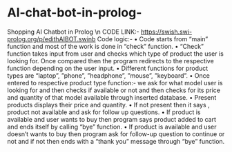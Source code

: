 # AI-chat-bot-in-prolog-
Shopping AI Chatbot in Prolog \n
CODE LINK:-
https://swish.swi-prolog.org/p/edithAIBOT.swinb
Code logic:-
• Code starts from “main” function and most of the work is done in “check” function.
• “Check” function takes input from user and checks which type of product the user is looking for. Once compared then the program redirects to the respective function depending on the user input.
• Different functions for product types are “laptop”, ”phone”, ”headphone”, ”mouse”, ”keyboard”.
• Once entered to respective product type function:- we ask for what model user is looking for and then checks if available or not and then checks for its price and quantity of that model available through inserted database.
• Present products displays their price and quantity.
• If not present then it says , product not available and ask for follow up questions.
• If product is available and user wants to buy then program says product added to cart and ends itself by calling “bye” function.
• If product is available and user doesn’t wants to buy then program ask for follow-up question to continue or not and if not then ends with a “thank you” message through “bye” function.

